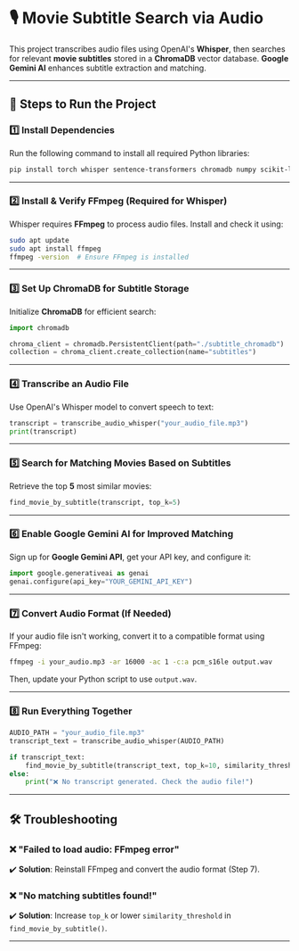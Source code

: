 # 🎙️ Movie Subtitle Search via Audio

This project transcribes audio files using OpenAI's **Whisper**, then searches for relevant **movie subtitles** stored in a **ChromaDB** vector database. **Google Gemini AI** enhances subtitle extraction and matching.

---

## 🚀 Steps to Run the Project

### **1️⃣ Install Dependencies**
Run the following command to install all required Python libraries:

```sh
pip install torch whisper sentence-transformers chromadb numpy scikit-learn google-generativeai
```

---

### **2️⃣ Install & Verify FFmpeg (Required for Whisper)**
Whisper requires **FFmpeg** to process audio files. Install and check it using:

```sh
sudo apt update
sudo apt install ffmpeg
ffmpeg -version  # Ensure FFmpeg is installed
```

---

### **3️⃣ Set Up ChromaDB for Subtitle Storage**
Initialize **ChromaDB** for efficient search:

```python
import chromadb

chroma_client = chromadb.PersistentClient(path="./subtitle_chromadb")
collection = chroma_client.create_collection(name="subtitles")
```

---

### **4️⃣ Transcribe an Audio File**
Use OpenAI's Whisper model to convert speech to text:

```python
transcript = transcribe_audio_whisper("your_audio_file.mp3")
print(transcript)
```

---

### **5️⃣ Search for Matching Movies Based on Subtitles**

Retrieve the top **5** most similar movies:

```python
find_movie_by_subtitle(transcript, top_k=5)
```

---

### **6️⃣ Enable Google Gemini AI for Improved Matching**

Sign up for **Google Gemini API**, get your API key, and configure it:

```python
import google.generativeai as genai
genai.configure(api_key="YOUR_GEMINI_API_KEY")
```

---

### **7️⃣ Convert Audio Format (If Needed)**

If your audio file isn't working, convert it to a compatible format using FFmpeg:

```sh
ffmpeg -i your_audio.mp3 -ar 16000 -ac 1 -c:a pcm_s16le output.wav
```
Then, update your Python script to use `output.wav`.

---

### **8️⃣ Run Everything Together**

```python
AUDIO_PATH = "your_audio_file.mp3"
transcript_text = transcribe_audio_whisper(AUDIO_PATH)

if transcript_text:
    find_movie_by_subtitle(transcript_text, top_k=10, similarity_threshold=0.5)
else:
    print("❌ No transcript generated. Check the audio file!")
```

---

## 🛠 Troubleshooting

### ❌ "Failed to load audio: FFmpeg error"
✔️ **Solution**: Reinstall FFmpeg and convert the audio format (Step 7).

### ❌ "No matching subtitles found!"
✔️ **Solution**: Increase `top_k` or lower `similarity_threshold` in `find_movie_by_subtitle()`.

---

